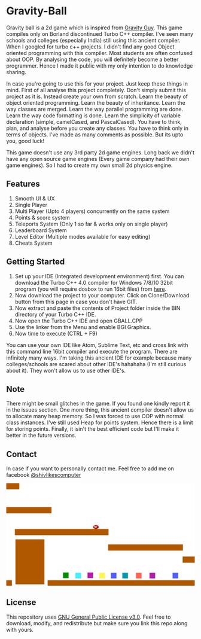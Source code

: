# Gravity-Ball

Gravity ball is a 2d game which is inspired from [Gravity Guy](http://www.y8.com/games/gravity_guy). This game compiles only on Borland discontinued Turbo C++ compiler. I've seen many schools and colleges (especially India) still using this ancient compiler. When I googled for turbo c++ projects. I didn't find any good Object oriented programming with this compiler. Most students are often confused about OOP. By analysing the code, you will definitely become a better programmer. Hence I made it public with my only intention to do knowledge sharing.

In case you're going to use this for your project. Just keep these things in mind. First of all analyse this project completely. Don't simply submit this project as it is. Instead create your own from scratch. Learn the beauty of object oriented programming. Learn the beauty of inheritance. Learn the way classes are merged. Learn the way parallel programming are done. Learn the way code formatting is done. Learn the simplicity of variable declaration (simple, camelCased, and PascalCased). You have to think, plan, and analyse before you create any classes. You have to think only in terms of objects. I’ve made as many comments as possible. But its upto you, good luck!

This game doesn't use any 3rd party 2d game engines. Long back we didn't have any open source game engines (Every game company had their own game engines). So I had to create my own small 2d physics engine.

## Features

1. Smooth UI & UX
2. Single Player
3. Multi Player (Upto 4 players) concurrently on the same system 
4. Points & score system
5. Teleports System (Only 1 so far & works only on single player)
6. Leaderboard System
7. Level Editor (Multiple modes available for easy editing)
8. Cheats System

## Getting Started

1. Set up your IDE (Integrated development environment) first. You can download the Turbo C++ 4.0 compiler for Windows 7/8/10 32bit program (you will require dosbox to run 16bit files) from [here](https://drive.google.com/file/d/0B_LCZZjtZ3WPUFVxanFNM2tNWk0/view?usp=sharing).
2. Now download the project to your computer. Click on Clone/Download button from this page in case you don't have GIT.
3. Now extract and paste the contents of Project folder inside the BIN directory of your Turbo C++ IDE.
4. Now open the Turbo C++ IDE and open GBALL.CPP
5. Use the linker from the Menu and enable BGI Graphics.
6. Now time to execute (CTRL + F9)

You can use your own IDE like Atom, Sublime Text, etc and cross link with this command line 16bit compiler and execute the program. There are infinitely many ways. I'm taking this ancient IDE for example because many colleges/schools are scared about other IDE's hahahaha (I'm still curious about it). They won't allow us to use other IDE's. 

## Note

There might be small glitches in the game. If you found one kindly report it in the issues section. One more thing, this ancient compiler doesn't allow us to allocate many heap memory. So I was forced to use OOP with normal class instances. I've still used Heap for points system. Hence there is a limit for storing points. Finally, it isin't the best efficient code but I'll make it better in the future versions.

## Contact

In case if you want to personally contact me. Feel free to add me on facebook [@shivlikescomputer](https://www.facebook.com/shivlikescomputer)

![Screenshot](/Screenshot/Screenshot_17.png?raw=true)

## License

This repository uses [GNU General Public License v3.0](https://raw.githubusercontent.com/shiv-sankar/Gravity-Ball/master/LICENSE). Feel free to download, modify, and redistribute but make sure you link this repo along with yours.
